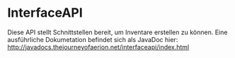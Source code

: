 # InterfaceAPI #

Diese API stellt Schnittstellen bereit, um Inventare erstellen zu können. Eine ausführliche Dokumetation befindet
sich als JavaDoc hier: http://javadocs.thejourneyofaerion.net/interfaceapi/index.html